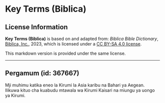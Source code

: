 # Key Terms (Biblica)

## License Information

**Key Terms (Biblica)** is based on and adapted from: _Biblica Bible Dictionary_, [Biblica, Inc.](https://www.biblica.com/), 2023, which is licensed under a [CC BY-SA 4.0 license](https://creativecommons.org/licenses/by-sa/4.0/legalcode.en).

This markdown version is provided under the same license.



--------------------------------

## Pergamum (id: 367667)

Mji muhimu katika eneo la Kirumi la Asia karibu na Bahari ya Aegean. Ilikuwa kituo cha kuabudu mtawala wa Kirumi Kaisari na miungu ya uongo ya Kirumi.



